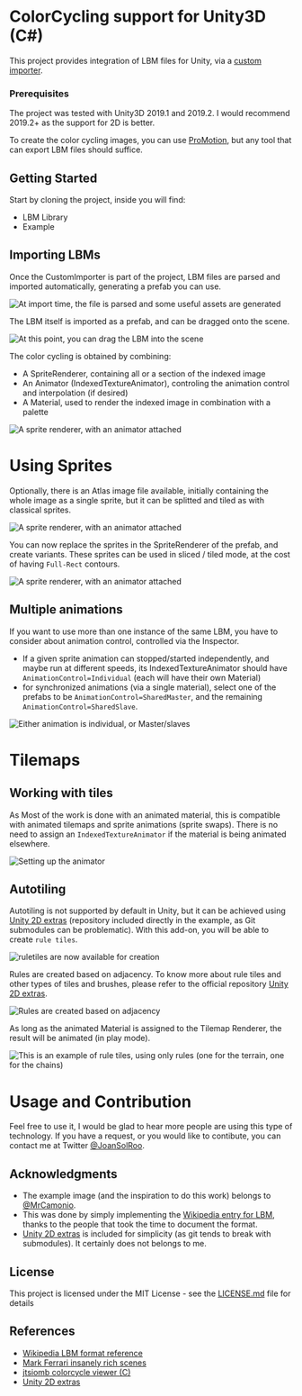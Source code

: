 # ColorCycling support for Unity3D (C#)
This project provides integration of LBM files for Unity, via a [custom importer](https://docs.unity3d.com/Manual/ScriptedImporters.html).

### Prerequisites
The project was tested with Unity3D 2019.1 and 2019.2. I would recommend 2019.2+ as the support for 2D is better.

To create the color cycling images, you can use [ProMotion](https://www.cosmigo.com/), but any tool that can export LBM files should suffice.

## Getting Started
Start by cloning the project, inside you will find:
- LBM Library
- Example

## Importing LBMs
Once the CustomImporter is part of the project, LBM files are parsed and imported automatically, generating a prefab you can use. 

![At import time, the file is parsed and some useful assets are generated](https://github.com/joansolroo/color-cycling/blob/master/readme/generated-files.png)

The LBM itself is imported as a prefab, and can be dragged onto the scene.

![At this point, you can drag the LBM into the scene](https://github.com/joansolroo/color-cycling/blob/master/readme/LBM4Unity-drag.gif?raw=true)

The color cycling is obtained by combining:
* A SpriteRenderer, containing all or a section of the indexed image
* An Animator (IndexedTextureAnimator), controling the animation control and interpolation (if desired)
* A Material, used to render the indexed image in combination with a palette

![A sprite renderer, with an animator attached](readme/the-prefab.png)

# Using Sprites
Optionally, there is an Atlas image file available, initially containing the whole image as a single sprite, but it can be splitted and tiled as with classical sprites.

![A sprite renderer, with an animator attached](readme/defining-sprites.png)

You can now replace the sprites in the SpriteRenderer of the prefab, and create variants. These sprites can be used in sliced / tiled mode, at the cost of having `Full-Rect` contours.

![A sprite renderer, with an animator attached](readme/LBM4Unity-tiled.gif)

## Multiple animations
If you want to use more than one instance of the same LBM, you have to consider about animation control, controlled via the Inspector.
* If a given sprite animation can stopped/started independently, and maybe run at different speeds, its IndexedTextureAnimator should have `AnimationControl=Individual` (each will have their own Material)
* for synchronized animations (via a single material), select one of the prefabs to be `AnimationControl=SharedMaster`, and the remaining `AnimationControl=SharedSlave`.

![Either animation is individual, or Master/slaves](readme/animation-control.png)

# Tilemaps
## Working with tiles
As Most of the work is done with an animated material, this is compatible with animated tilemaps and sprite animations (sprite swaps). There is no need to assign an `IndexedTextureAnimator` if the material is being animated elsewhere.

![Setting up the animator](readme/tilemap-addanimation.png)

## Autotiling
Autotiling is not supported by default in Unity, but it can be achieved using [Unity 2D extras](https://github.com/Unity-Technologies/2d-extras) (repository included directly in the example, as Git submodules can be problematic). With this add-on, you will be able to create `rule tiles`.

![ruletiles are now available for creation](readme/custom-ruletiles.png)

Rules are created based on adjacency. To know more about rule tiles and other types of tiles and brushes, please refer to the official repository [Unity 2D extras](https://github.com/Unity-Technologies/2d-extras).

![Rules are created based on adjacency](readme/custom-ruletiles-rules.png)

As long as the animated Material is assigned to the Tilemap Renderer, the result will be animated (in play mode).

![This is an example of rule tiles, using only rules (one for the terrain, one for the chains)](readme/LBM4Unity-tilemap.gif)

# Usage and Contribution

Feel free to use it, I would be glad to hear more people are using this type of technology. If you have a request, or you would like to contibute, you can contact me at Twitter [@JoanSolRoo](https://twitter.com/JoanSolRoo).

## Acknowledgments
* The example image (and the inspiration to do this work) belongs to [@MrCamonio](https://twitter.com/MrCamonio).
* This was done by simply implementing the [Wikipedia entry for LBM](https://en.wikipedia.org/wiki/ILBM), thanks to the people that took the time to document the format.
* [Unity 2D extras](https://github.com/Unity-Technologies/2d-extras)  is included for simplicity (as git tends to break with submodules). It certainly does not belongs to me.

## License
This project is licensed under the MIT License - see the [LICENSE.md](LICENSE.md) file for details

## References
* [Wikipedia LBM format reference](https://en.wikipedia.org/wiki/ILBM)
* [Mark Ferrari insanely rich scenes](http://www.effectgames.com/demos/canvascycle/)
* [jtsiomb colorcycle viewer (C)](https://github.com/jtsiomb/colcycle)
* [Unity 2D extras](https://github.com/Unity-Technologies/2d-extras) 
